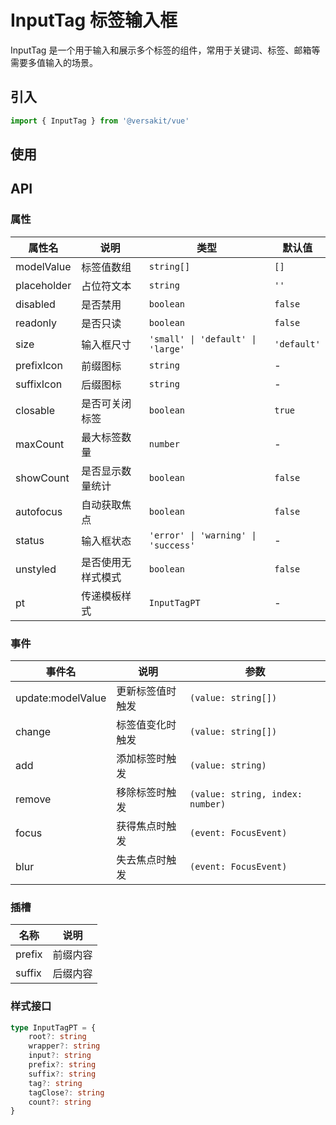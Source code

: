 # InputTag 标签输入框

InputTag 是一个用于输入和展示多个标签的组件，常用于关键词、标签、邮箱等需要多值输入的场景。

<Link link="https://versakit.github.io/Versakit-Vue/storybook/?path=/story/%E7%BB%84%E4%BB%B6-inputtag-%E6%A0%87%E7%AD%BE%E8%BE%93%E5%85%A5%E6%A1%86--basic"/>

## 引入

```typescript
import { InputTag } from '@versakit/vue'
```

## 使用

<demo vue="./example/index.vue" />

## API

### 属性

| 属性名      | 说明               | 类型                                | 默认值      |
| ----------- | ------------------ | ----------------------------------- | ----------- |
| modelValue  | 标签值数组         | `string[]`                          | `[]`        |
| placeholder | 占位符文本         | `string`                            | `''`        |
| disabled    | 是否禁用           | `boolean`                           | `false`     |
| readonly    | 是否只读           | `boolean`                           | `false`     |
| size        | 输入框尺寸         | `'small' \| 'default' \| 'large'`   | `'default'` |
| prefixIcon  | 前缀图标           | `string`                            | -           |
| suffixIcon  | 后缀图标           | `string`                            | -           |
| closable    | 是否可关闭标签     | `boolean`                           | `true`      |
| maxCount    | 最大标签数量       | `number`                            | -           |
| showCount   | 是否显示数量统计   | `boolean`                           | `false`     |
| autofocus   | 自动获取焦点       | `boolean`                           | `false`     |
| status      | 输入框状态         | `'error' \| 'warning' \| 'success'` | -           |
| unstyled    | 是否使用无样式模式 | `boolean`                           | `false`     |
| pt          | 传递模板样式       | `InputTagPT`                        | -           |

### 事件

| 事件名            | 说明             | 参数                             |
| ----------------- | ---------------- | -------------------------------- |
| update:modelValue | 更新标签值时触发 | `(value: string[])`              |
| change            | 标签值变化时触发 | `(value: string[])`              |
| add               | 添加标签时触发   | `(value: string)`                |
| remove            | 移除标签时触发   | `(value: string, index: number)` |
| focus             | 获得焦点时触发   | `(event: FocusEvent)`            |
| blur              | 失去焦点时触发   | `(event: FocusEvent)`            |

### 插槽

| 名称   | 说明     |
| ------ | -------- |
| prefix | 前缀内容 |
| suffix | 后缀内容 |

### 样式接口

```typescript
type InputTagPT = {
	root?: string
	wrapper?: string
	input?: string
	prefix?: string
	suffix?: string
	tag?: string
	tagClose?: string
	count?: string
}
```

